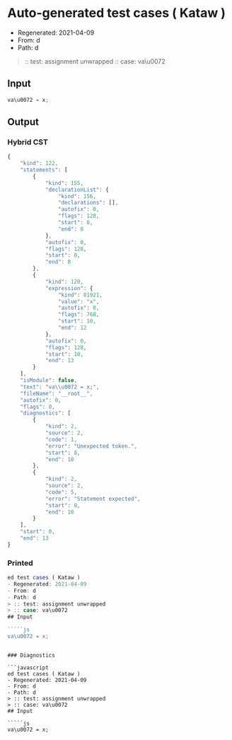 # Auto-generated test cases ( Kataw )
- Regenerated: 2021-04-09
- From: d
- Path: d
> :: test: assignment unwrapped
> :: case: va\u0072
## Input

`````js
va\u0072 = x;
`````

## Output

### Hybrid CST

```javascript
{
    "kind": 122,
    "statements": [
        {
            "kind": 155,
            "declarationList": {
                "kind": 156,
                "declarations": [],
                "autofix": 0,
                "flags": 128,
                "start": 8,
                "end": 8
            },
            "autofix": 0,
            "flags": 128,
            "start": 0,
            "end": 8
        },
        {
            "kind": 120,
            "expression": {
                "kind": 81921,
                "value": "x",
                "autofix": 0,
                "flags": 768,
                "start": 10,
                "end": 12
            },
            "autofix": 0,
            "flags": 128,
            "start": 10,
            "end": 13
        }
    ],
    "isModule": false,
    "text": "va\\u0072 = x;",
    "fileName": "__root__",
    "autofix": 0,
    "flags": 0,
    "diagnostics": [
        {
            "kind": 2,
            "source": 2,
            "code": 1,
            "error": "Unexpected token.",
            "start": 8,
            "end": 10
        },
        {
            "kind": 2,
            "source": 2,
            "code": 5,
            "error": "Statement expected",
            "start": 8,
            "end": 10
        }
    ],
    "start": 0,
    "end": 13
}
```

### Printed

```javascript
ed test cases ( Kataw )
- Regenerated: 2021-04-09
- From: d
- Path: d
> :: test: assignment unwrapped
> :: case: va\u0072
## Input

`````js
va\u0072 = x;
`````
```

### Diagnostics

```javascript
ed test cases ( Kataw )
- Regenerated: 2021-04-09
- From: d
- Path: d
> :: test: assignment unwrapped
> :: case: va\u0072
## Input

`````js
va\u0072 = x;
`````
```

